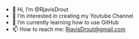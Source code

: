 - 👋 Hi, I’m @RjavisDrout
- 👀 I’m interested in creating my Youtube Channel
- 🌱 I’m currently learning how to use GitHub
- 📫 How to reach me: RjavisDrout@gmail.com
